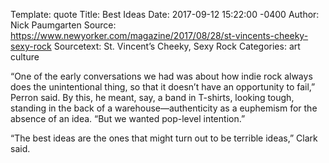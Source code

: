 Template: quote
Title: Best Ideas
Date:   2017-09-12 15:22:00 -0400
Author: Nick Paumgarten
Source: https://www.newyorker.com/magazine/2017/08/28/st-vincents-cheeky-sexy-rock
Sourcetext: St. Vincent’s Cheeky, Sexy Rock
Categories: art culture

“One of the early conversations we had was about how indie rock always does the unintentional 
thing, so that it doesn’t have an opportunity to fail,” Perron said. By this, he meant, say, 
a band in T-shirts, looking tough, standing in the back of a warehouse—authenticity as a euphemism 
for the absence of an idea. “But we wanted pop-level intention.”

“The best ideas are the ones that might turn out to be terrible ideas,” Clark said.
